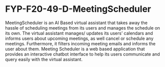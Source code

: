# FYP-F20-49-D-MeetingScheduler
MeetingScheduler is an AI Based virtual assistant that takes away the hassle of scheduling meetings from its users and manages the schedule on its own. The virtual assistant manages/ updates its users’ calendars and informs users about upcoming meetings, as well cancel or schedule any meetings. Furthermore, it filters incoming meeting emails and informs the user about them. Meeting Scheduler is a web based application that provides an interactive chatbot interface to help its users communicate and query easily with the virtual assistant.
